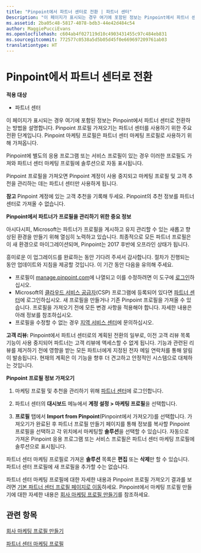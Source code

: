 ```yaml
---
title: "Pinpoint에서 파트너 센터로 전환 | 파트너 센터"
Description: "이 페이지가 표시되는 경우 여기에 포함된 정보는 Pinpoint에서 파트너 센터로 전환하는 방법을 설명합니다."
ms.assetid: 2ba05c48-5817-4078-bdb3-44e42d484c54
author: MaggiePucciEvans
ms.openlocfilehash: c604ab4f027119d10c4903431455c97c484eb831
ms.sourcegitcommit: 772577c0538a5d5b05d45f0e669697209761ab03
translationtype: HT
---
```

# <a name="transition-from-pinpoint-to-partner-center"></a>Pinpoint에서 파트너 센터로 전환

**적용 대상**

-  파트너 센터

이 페이지가 표시되는 경우 여기에 포함된 정보는 Pinpoint에서 파트너 센터로 전환하는 방법을 설명합니다. Pinpoint 프로필 가져오기는 파트너 센터를 사용하기 위한 주요 전환 단계입니다. Pinpoint 마케팅 프로필은 파트너 센터 마케팅 프로필로 사용하기 위해 가져옵니다.

Pinpoint에 별도의 응용 프로그램 또는 서비스 프로필이 있는 경우 이러한 프로필도 가져와 파트너 센터 마케팅 프로필에 솔루션으로 자동 표시됩니다.

Pinpoint 프로필을 가져오면 Pinpoint 계정이 사용 중지되고 마케팅 프로필 및 고객 추천을 관리하는 데는 파트너 센터만 사용하게 됩니다.

**참고** Pinpoint 계정에 있는 고객 추천을 기록해 두세요. Pinpoint의 추천 정보를 파트너 센터로 가져올 수 없습니다.

 **Pinpoint에서 파트너가 프로필을 관리하기 위한 중요 정보**

아시다시피, Microsoft는 파트너가 프로필을 게시하고 유지 관리할 수 있는 새롭고 향상된 환경을 만들기 위해 열심히 노력하고 있습니다. 최종적으로 모든 파트너 프로필은 이 새 환경으로 마이그레이션되며, Pinpoint는 2017 후반에 오프라인 상태가 됩니다.

흥미로운 이 업그레이드를 완료하는 동안 기다려 주셔서 감사합니다. 절차가 진행되는 동안 업데이트와 지침을 제공할 것입니다. 이 기간 동안 다음을 유의해 주세요.

-   프로필이 [manage.pinpoint.com](https://go.microsoft.com/fwlink/?linkid=838399)에 나열되고 이를 수정하려면 이 도구에 [로그인](https://go.microsoft.com/fwlink/?linkid=838394)하십시오.
-   Microsoft의 [클라우드 서비스 공급자](https://go.microsoft.com/fwlink/?linkid=838395)(CSP) 프로그램에 등록되어 있다면 [파트너 센터](https://go.microsoft.com/fwlink/?linkid=838396)에 로그인하십시오. 새 프로필을 만들거나 기존 Pinpoint 프로필을 가져올 수 있습니다. 프로필을 가져오기 전에 모든 변경 사항을 적용해야 합니다. 자세한 내용은 아래 정보를 참조하십시오.
-   프로필을 수정할 수 없는 경우 [지역 서비스 센터](https://go.microsoft.com/fwlink/?linkid=838398)에 문의하십시오. 

**고객 리뷰:** Pinpoint에서 파트너 센터로의 계획된 전환의 일부로, 이전 고객 리뷰 목록 기능이 사용 중지되어 파트너는 고객 리뷰에 액세스할 수 없게 됩니다. 기능과 관련된 리뷰를 제거하기 전에 영향을 받는 모든 파트너에게 지정된 전자 메일 연락처를 통해 알림이 발송됩니다. 현재의 계획은 이 기능을 향후 더 견고하고 안정적인 시스템으로 대체하는 것입니다.

**Pinpoint 프로필 정보 가져오기**

1.  마케팅 프로필 및 추천을 관리하기 위해 [파트너 센터](https://partnercenter.microsoft.com/)에 로그인합니다.
2.  파트너 센터의 **대시보드** 메뉴에서 **계정 설정 &gt; 마케팅 프로필**을 선택합니다.

3.  **프로필** 탭에서 **Import from Pinpoint**(Pinpoint에서 가져오기)를 선택합니다. 가져오기가 완료된 후 파트너 프로필 만들기 페이지를 통해 정보를 복사할 Pinpoint 프로필을 선택하고 각 위치에서 마케팅할 **솔루션**을 선택할 수 있습니다. 자동으로 가져온 Pinpoint 응용 프로그램 또는 서비스 프로필은 파트너 센터 마케팅 프로필에 솔루션으로 표시됩니다.

파트너 센터 마케팅 프로필로 가져온 **솔루션** 목록은 **편집** 또는 **삭제**만 할 수 있습니다. 파트너 센터 프로필에 새 프로필을 추가할 수는 없습니다.

파트너 센터 마케팅 프로필에 대한 자세한 내용과 Pinpoint 프로필 가져오기 결과를 보려면 [기본 파트너 센터 프로필 페이지로 이동](https://partnercenter.microsoft.com/pcv/publishing)하세요. Pinpoint에서 마케팅 프로필 만들기에 대한 자세한 내용은 [회사 마케팅 프로필 만들기](create-a-marketing-profile.md)를 참조하세요.

## <a name="related-topics"></a>관련 항목


[회사 마케팅 프로필 만들기](create-a-marketing-profile.md)

[파트너 센터 마케팅 프로필](https://partnercenter.microsoft.com/pcv/publishing)

 

 



